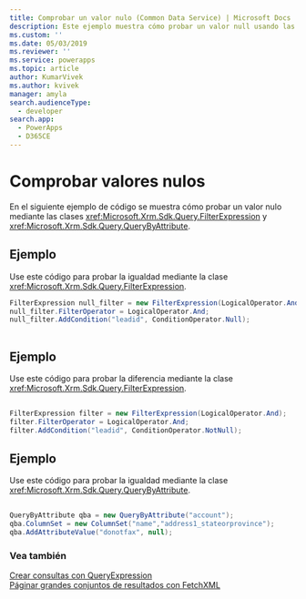 ```yaml
---
title: Comprobar un valor nulo (Common Data Service) | Microsoft Docs
description: Este ejemplo muestra cómo probar un valor null usando las clases FilterExpression y QueryByAttribute
ms.custom: ''
ms.date: 05/03/2019
ms.reviewer: ''
ms.service: powerapps
ms.topic: article
author: KumarVivek
ms.author: kvivek
manager: amyla
search.audienceType:
  - developer
search.app:
  - PowerApps
  - D365CE
---
```


# <a name="test-for-a-null-value"></a>Comprobar valores nulos

En el siguiente ejemplo de código se muestra cómo probar un valor nulo mediante las clases <xref:Microsoft.Xrm.Sdk.Query.FilterExpression> y <xref:Microsoft.Xrm.Sdk.Query.QueryByAttribute>.  
  
## <a name="example"></a>Ejemplo  
 Use este código para probar la igualdad mediante la clase <xref:Microsoft.Xrm.Sdk.Query.FilterExpression>.  
  
```csharp  
FilterExpression null_filter = new FilterExpression(LogicalOperator.And);   
null_filter.FilterOperator = LogicalOperator.And;   
null_filter.AddCondition("leadid", ConditionOperator.Null);  
  
```  
  
## <a name="example"></a>Ejemplo  
 Use este código para probar la diferencia mediante la clase <xref:Microsoft.Xrm.Sdk.Query.FilterExpression>.  
  
```csharp  
  
FilterExpression filter = new FilterExpression(LogicalOperator.And);   
filter.FilterOperator = LogicalOperator.And;   
filter.AddCondition("leadid", ConditionOperator.NotNull);  
```  
  
## <a name="example"></a>Ejemplo  
 Use este código para probar la igualdad mediante la clase <xref:Microsoft.Xrm.Sdk.Query.QueryByAttribute>.  
  
```csharp  
  
QueryByAttribute qba = new QueryByAttribute("account");   
qba.ColumnSet = new ColumnSet("name","address1_stateorprovince");   
qba.AddAttributeValue("donotfax", null);  
```  
  
### <a name="see-also"></a>Vea también  
 [Crear consultas con QueryExpression](build-queries-with-queryexpression.md)   
 [Páginar grandes conjuntos de resultados con FetchXML](page-large-result-sets-with-fetchxml.md)
